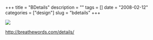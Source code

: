 +++
title = "BDetails"
description = ""
tags = []
date = "2008-02-12"
categories = ["design"]
slug = "bdetails"
+++


 

  <div id="screens-thumbs" class="clearfix">
    <div class="txt-center" id="design-submission"><a href="http://breathewords.com/details/"><img id='bluga-thumbnail-956' class='bluga-thumbnail large' src='//media.konigi.com/bluga/
wt47f27eef8781d_0.jpg'/></a></div>  
  </div>   
<p><a href="http://breathewords.com/details/">http://breathewords.com/details/</a></p>




